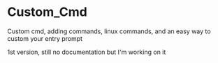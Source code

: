 # Custom_Cmd
Custom cmd, adding commands, linux commands, and an easy way to custom your entry prompt

1st version, still no documentation but I'm working on it
